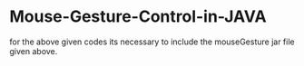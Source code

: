 # Mouse-Gesture-Control-in-JAVA
for the above given codes its necessary to include the mouseGesture jar file given above.

